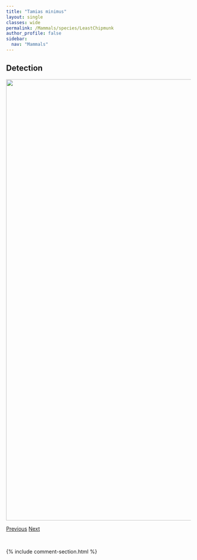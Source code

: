 ```yaml
---
title: "Tamias minimus"
layout: single
classes: wide
permalink: /Mammals/species/LeastChipmunk
author_profile: false
sidebar:
  nav: "Mammals"
---
```


<h2>Detection</h2>

<a href="https://drive.google.com/uc?export=view&id=1VgKi4kwz87Ri5xnTvR7c6vRAoEE3iWgV">
<img src="https://drive.google.com/uc?export=view&id=1VgKi4kwz87Ri5xnTvR7c6vRAoEE3iWgV" height = "1200" width = "800">
</a>


<a href="/DevelopmentWebsite/Mammals/species/HoaryMarmot" class="pagination--pager" title="Marmota caligata">Previous</a> <a href="/DevelopmentWebsite/Mammals/species/Marten" class="pagination--pager" title="Martes americana">Next</a>

<p>&nbsp;</p>

{% include comment-section.html %}
